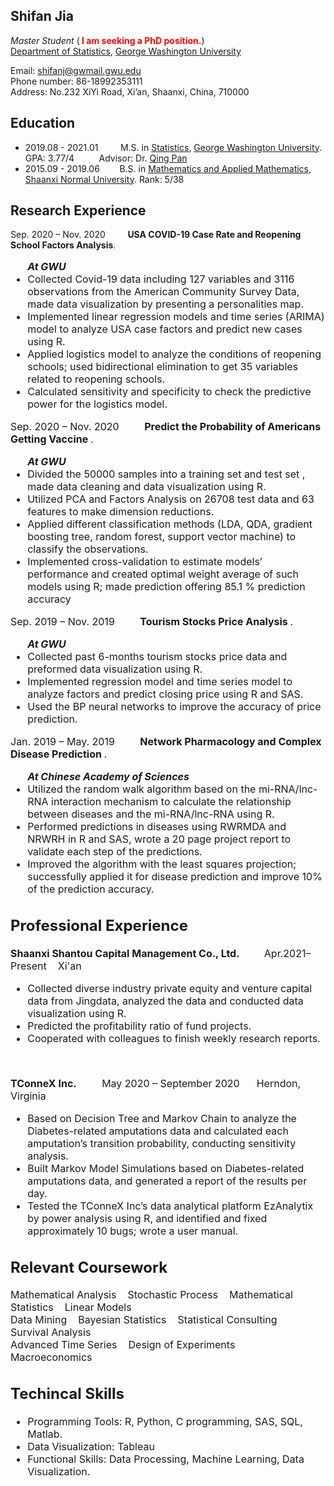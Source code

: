 ## Shifan Jia

<i> Master Student </i> (<b><font color="#FF0000"> I am seeking a PhD position.</font></b>) 
<br />
<a href="https://statistics.columbian.gwu.edu/" target="_blank">Department of Statistics</a>, <a href="https://www.gwu.edu/" target="_blank">George Washington University</a><br />

Email: shifanj@gwmail.gwu.edu  
Phone number: 86-18992353111 <br />
Address: No.232 XiYi Road, Xi’an, Shaanxi, China, 710000

## Education
<ul>
<li>2019.08 -  2021.01 &nbsp;&nbsp;&nbsp;&nbsp;&nbsp;&nbsp;&nbsp; M.S. in <a href="https://statistics.columbian.gwu.edu/" target="_blank">Statistics</a>, <a href="https://www.gwu.edu/" target="_blank"> George Washington University</a>. GPA: 3.77/4 &nbsp;&nbsp;&nbsp;&nbsp;&nbsp;&nbsp;&nbsp;&nbsp; Advisor: Dr. <a href="https://statistics.columbian.gwu.edu/qing-pan" target="_blank">Qing Pan</a></li>
<li>2015.09 - 2019.06 &nbsp;&nbsp;&nbsp;&nbsp;&nbsp;&nbsp; B.S. in <a href="http://maths.snnu.edu.cn/" target="_blank">Mathematics and Applied Mathematics</a>, <a href="https://english.snnu.edu.cn/" target="_blank">Shaanxi Normal University</a>. Rank: 5/38 &nbsp;&nbsp;&nbsp;&nbsp;&nbsp;&nbsp;</li>
</ul>

## Research Experience
Sep. 2020 – Nov. 2020 &nbsp;&nbsp;&nbsp;&nbsp;&nbsp;&nbsp;&nbsp; <b> USA COVID-19 Case Rate and Reopening School Factors Analysis</b>. &nbsp;&nbsp;&nbsp;&nbsp;&nbsp;&nbsp;&nbsp; 
<font size="3">
<ul>
<b><i> At GWU </i></b>
<li> Collected Covid-19 data including 127 variables and 3116 observations from the American Community Survey Data,
made data visualization by presenting a personalities map.</li>
<li>Implemented linear regression models and time series (ARIMA) model to analyze USA case factors and predict new cases
using R.</li>
<li>Applied logistics model to analyze the conditions of reopening schools; used bidirectional elimination to get 35 variables
related to reopening schools.</li> 
<li>Calculated sensitivity and specificity to check the predictive power for the logistics model.</li> 
</ul>
  
 Sep. 2020 – Nov. 2020 &nbsp;&nbsp;&nbsp;&nbsp;&nbsp;&nbsp;&nbsp; <b> Predict the Probability of Americans Getting Vaccine </b>. &nbsp;&nbsp;&nbsp;&nbsp;&nbsp;&nbsp;&nbsp; 
<font size="3">
 <ul>
<b><i> At GWU </i></b>  
<li>Divided the 50000 samples into a training set and test set , made data cleaning and data visualization using R.</li>
<li>Utilized PCA and Factors Analysis on 26708 test data and 63 features to make dimension reductions. </li>
<li> Applied different classification methods (LDA, QDA, gradient boosting tree, random forest, support vector machine) to classify the observations.</li> 
<li> Implemented cross-validation to estimate models’ performance and created optimal weight average of such models using R; made prediction offering 85.1 % prediction accuracy</li> 
</ul>  

Sep. 2019 – Nov. 2019 &nbsp;&nbsp;&nbsp;&nbsp;&nbsp;&nbsp;&nbsp; <b> Tourism Stocks Price Analysis </b>. &nbsp;&nbsp;&nbsp;&nbsp;&nbsp;&nbsp;&nbsp; 
<font size="3">
 <ul>
<b><i> At GWU </i></b>
<li>Collected past 6-months tourism stocks price data and preformed data visualization using R.</li>
<li> Implemented regression model and time series model to analyze factors and predict closing price using R and SAS. </li>
<li>Used the BP neural networks to improve the accuracy of price prediction.</li>  
</ul>   
  
Jan. 2019 – May. 2019 &nbsp;&nbsp;&nbsp;&nbsp;&nbsp;&nbsp;&nbsp; <b> Network Pharmacology and Complex Disease Prediction </b>. &nbsp;&nbsp;&nbsp;&nbsp;&nbsp;&nbsp;&nbsp; 
<font size="3"> 
<ul>
<b><i> At Chinese Academy of Sciences </i></b>
<li>Utilized the random walk algorithm based on the mi-RNA/lnc-RNA interaction mechanism to calculate the relationship
between diseases and the mi-RNA/lnc-RNA using R.</li>
<li>Performed predictions in diseases using RWRMDA and NRWRH in R and SAS, wrote a 20 page project report to
validate each step of the predictions. </li>
<li>Improved the algorithm with the least squares projection; successfully applied it for disease prediction and improve 10%
of the prediction accuracy.</li>  
</ul> 
</font>

<A NAME="Professional Experience"><h2>Professional Experience</h2></A>

<b>Shaanxi Shantou Capital Management Co., Ltd. </b> &nbsp;&nbsp;&nbsp;&nbsp;&nbsp;&nbsp;&nbsp;  Apr.2021– Present &nbsp;&nbsp; Xi'an 
<font size="3">
<ul> 
<li>Collected diverse industry private equity and venture capital data from Jingdata, analyzed the data and conducted data
visualization using R.</li>
<li>Predicted the profitability ratio of fund projects. </li>
<li>Cooperated with colleagues to finish weekly research reports. </li>
</ul>
</font> <br />
 
<b> TConneX Inc.</b> &nbsp;&nbsp;&nbsp;&nbsp;&nbsp;&nbsp;&nbsp; May 2020 – September 2020 &nbsp;&nbsp;&nbsp;&nbsp; Herndon, Virginia
<ul>
<li> Based on Decision Tree and Markov Chain to analyze the Diabetes-related amputations data and calculated each
amputation’s transition probability, conducting sensitivity analysis.</li>
<li>Built Markov Model Simulations based on Diabetes-related amputations data, and generated a report of the results per
day.</li>
<li>Tested the TConneX Inc’s data analytical platform EzAnalytix by power analysis using R, and identified and fixed
approximately 10 bugs; wrote a user manual. </li>
</ul>

<A NAME=" Relevant Coursework"><h2>Relevant Coursework</h2></A>
Mathematical Analysis &nbsp;&nbsp;  Stochastic Process &nbsp;&nbsp; Mathematical Statistics &nbsp;&nbsp; Linear Models <br />
Data Mining &nbsp;&nbsp; Bayesian Statistics &nbsp;&nbsp; Statistical Consulting &nbsp;&nbsp; Survival Analysis <br />
Advanced Time Series &nbsp;&nbsp;&nbsp;Design of Experiments &nbsp;&nbsp; Macroeconomics
 
<A NAME=" Technical Skills"><h2>Techincal Skills</h2></A>
<ul>
<li>Programming Tools: R, Python, C programming, SAS, SQL, Matlab.</li>
<li>Data Visualization: Tableau </li>
<li>Functional Skills:  Data Processing, Machine Learning, Data Visualization. </li>
</ul>

